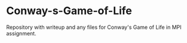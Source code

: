 # Conway-s-Game-of-Life
Repository with writeup and any files for Conway's Game of Life in MPI assignment. 
